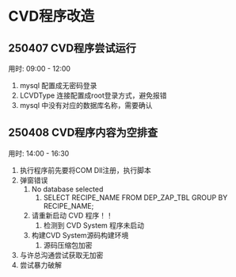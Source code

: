 # CVD程序改造

## 250407 CVD程序尝试运行

用时: 09:00 - 12:00

1. mysql 配置成无密码登录
2. LCVDType 连接配置成root登录方式，避免报错
3. mysql 中没有对应的数据库名称，需要确认

## 250408 CVD程序内容为空排查

用时: 14:00 - 16:30

1. 执行程序前先要将COM Dll注册，执行脚本
2. 弹窗错误
   1. No database selected
      1. SELECT RECIPE_NAME FROM DEP_ZAP_TBL GROUP BY RECIPE_NAME;
   2. 请重新启动 CVD 程序！！
      1. 检测到 CVD System 程序未启动
   3. 构建CVD System源码构建环境
      1. 源码压缩包加密
3. 与许总沟通尝试获取无加密
4. 尝试暴力破解
